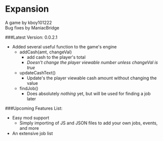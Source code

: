 # Expansion
A game by kboy101222  
Bug fixes by ManiacBridge

###Latest Version: 0.0.2.1
* Added several useful function to the game's engine
  * addCash(amt, changeVal)
    * add cash to the player's total
    * *Doesn't change the player viewable number unless changeVal is true*
  * updateCashText()
    * Update's the player viewable cash amount without changing the value
  * findJob()
    * Does absolutely *nothing* yet, but will be used for finding a job later

###Upcoming Features List:
* Easy mod support
  * Simply importing of JS and JSON files to add your own jobs, events, and more
* An extensive job list
